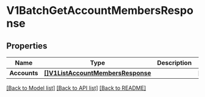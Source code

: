 # V1BatchGetAccountMembersResponse

## Properties

Name | Type | Description | Notes
------------ | ------------- | ------------- | -------------
**Accounts** | [**[]V1ListAccountMembersResponse**](v1ListAccountMembersResponse.md) |  | [optional] 

[[Back to Model list]](../README.md#documentation-for-models) [[Back to API list]](../README.md#documentation-for-api-endpoints) [[Back to README]](../README.md)


